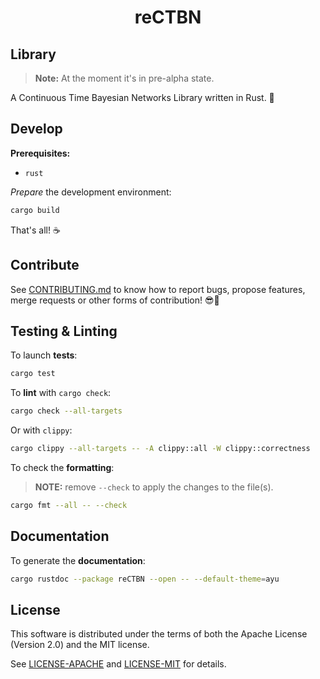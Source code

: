 <div align="center">

# reCTBN

</div>

## Library

> **Note:** At the moment it's in pre-alpha state.

A Continuous Time Bayesian Networks Library written in Rust. 🦀

## Develop

**Prerequisites:**

+ `rust`

_Prepare_ the development environment:

```sh
cargo build
```

That's all! ☕️

## Contribute

See [CONTRIBUTING.md](CONTRIBUTING.md) to know how to report bugs, propose
features, merge requests or other forms of contribution! 😎🚀

## Testing & Linting

To launch **tests**:

```sh
cargo test
```

To **lint** with `cargo check`:

```sh
cargo check --all-targets
```

Or with `clippy`:

```sh
cargo clippy --all-targets -- -A clippy::all -W clippy::correctness
```

To check the **formatting**:

> **NOTE:** remove `--check` to apply the changes to the file(s).

```sh
cargo fmt --all -- --check
```

## Documentation

To generate the **documentation**:

```sh
cargo rustdoc --package reCTBN --open -- --default-theme=ayu
```

## License

This software is distributed under the terms of both the Apache License
(Version 2.0) and the MIT license.

See [LICENSE-APACHE](./LICENSE-APACHE) and [LICENSE-MIT](./LICENSE-MIT) for
details.
